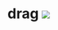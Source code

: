 # drag [![](https://travis-ci.org/fxos-components/drag.svg)](https://travis-ci.org/fxos-components/drag)